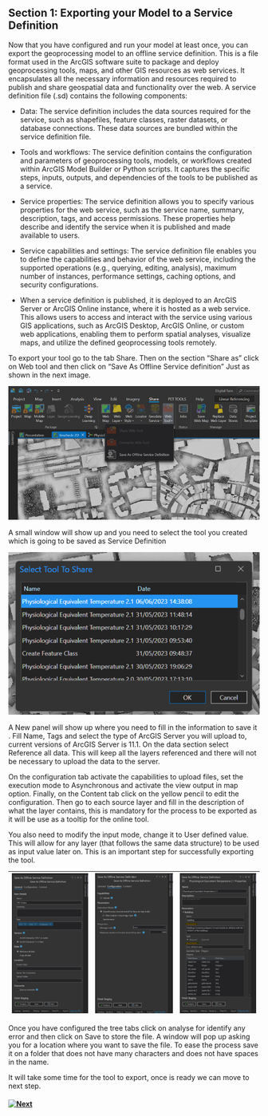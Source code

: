 ## Section 1: Exporting your Model to a Service Definition

Now that you have configured and run your model at least once, you can export the geoprocessing model to an offline service definition. This is a file format used in the ArcGIS software suite to package and deploy geoprocessing tools, maps, and other GIS resources as web services. It encapsulates all the necessary information and resources required to publish and share geospatial data and functionality over the web.
A service definition file (.sd) contains the following components:

*	Data: The service definition includes the data sources required for the service, such as shapefiles, feature classes, raster datasets, or database connections. These data sources are bundled within the service definition file.

*	Tools and workflows: The service definition contains the configuration and parameters of geoprocessing tools, models, or workflows created within ArcGIS Model Builder or Python scripts. It captures the specific steps, inputs, outputs, and dependencies of the tools to be published as a service.

*	Service properties: The service definition allows you to specify various properties for the web service, such as the service name, summary, description, tags, and access permissions. These properties help describe and identify the service when it is published and made available to users.

*	Service capabilities and settings: The service definition file enables you to define the capabilities and behavior of the web service, including the supported operations (e.g., querying, editing, analysis), maximum number of instances, performance settings, caching options, and security configurations.

*	When a service definition is published, it is deployed to an ArcGIS Server or ArcGIS Online instance, where it is hosted as a web service. This allows users to access and interact with the service using various GIS applications, such as ArcGIS Desktop, ArcGIS Online, or custom web applications, enabling them to perform spatial analyses, visualize maps, and utilize the defined geoprocessing tools remotely.

To export your tool go to the tab Share. Then on the section “Share as” click on Web tool and then click on “Save As Offline Service definition” Just as shown in the next image.


![Alt text](image.png)

A small window will show up and you need to select the tool you created which is going to be saved as Service Definition

![Alt text](image-1.png)

A New panel will show up where you need to fill in the information to save it . Fill Name, Tags and select the type of ArcGIS Server you will upload to, current versions of ArcGIS Server is 11.1. On the data section select Reference all data. This will keep all the layers referenced and there will not be necessary to upload the data to the server.

On the configuration tab activate the capabilities to upload files, set the execution mode to Asynchronous and activate the view output in map option. Finally, on the Content tab click on the yellow pencil to edit the configuration. Then go to each source layer and fill in the description of what the layer contains, this is mandatory for the process to be exported as it will be use as a tooltip for the online tool.

You also need to modify the input mode, change it to User defined value. This will allow for any layer (that follows the same data structure) to be used as input value later on. This is an important step for successfully exporting the tool.

|![Alt text](image-2.png)|![Alt text](image-3.png)|![Alt text](image-4.png)|
|---|---|---|

Once you have configured the tree tabs click on analyse for identify any error and then click on Save to store the file. A window will pop up asking you for a location where you want to save the file. To ease the process save it on a folder that does not have many characters and does not have spaces in the name.

It will take some time for the tool to export, once is ready we can move to next step.

#### [![Next]](Section%202.md)

<!---------------------------------------------------------------------------->

[Next]: https://img.shields.io/badge/Next-37a779?style=for-the-badge
